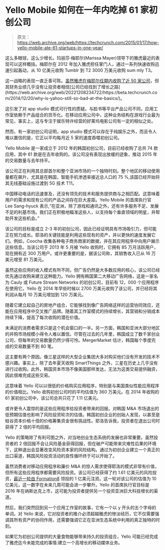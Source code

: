 # Yello Mobile 如何在一年内吃掉 61 家初创公司 

> 原文：<https://web.archive.org/web/https://techcrunch.com/2015/01/17/how-yello-mobile-ate-61-startups-in-one-year/>

这么多眼球，这么少增长。玛丽莎·梅耶尔(Marissa Mayer)领导下的雅虎最近的表现可以这样概括。梅耶尔在 2012 年加入雅虎担任掌门人，通过一系列快速收购迅速引起轰动，从 10 亿美元收购 Tumblr 到 T2 3000 万美元收购 sum mly T3。

这一战略的表现一直乏善可陈。[虽然雅虎在梅耶尔任期内收购了近 50 家公司](https://web.archive.org/web/20221208234722/http://en.wikipedia.org/wiki/List_of_mergers_and_acquisitions_by_Yahoo!)，但其财务业绩几乎没有让投资者相信[公司已经找到了增长之路](https://web.archive.org/web/20221208234722/https://beta.techcrunch.com/2014/12/20/why-is-yahoo-still-so-bad-at-the-basics/)。

这引发了对 app studio 模式可行性的质疑。与脸书等平台产品公司不同，应用工作室依赖于产品组合的货币化。在移动应用公司中，这种业务结构在游戏行业最为常见，事实上，这与专注于娱乐特许经营的好莱坞电影公司有一定的相似之处。

然而，有一家初创公司证明，app studio 模式可以存在于纯娱乐之外，而且令人难以置信的是，它正以平均每月近 5 家的速度吞噬初创公司。

Yello Mobile 是一家成立于 2012 年的韩国初创公司，目前已经收购了总共 74 款应用，其中 61 款是在去年收购的。该公司没有表现出放缓的迹象，推动 2015 年的交易数量与去年持平。

该公司正在利用其总部首尔和整个亚洲市场的一个独特时刻。整个地区的移动使用量都在飙升，尤其是在韩国，智能手机渗透率接近总人口的 75 %,该国已经开始将其无线基础设施过渡到 5G 技术 T11。

中国移动电话的迅速普及，还没有领先的技术和服务提供商与之相匹配。这意味着用户的需求和现有公司的产品之间存在巨大差距。Yello Mobile 的首席执行官 Lee Sang-hyuck 表示,“在亚洲，除了游戏和通讯之外，还有许多服务不足、发展不足的利基市场。我们正在积极地瞄准这些人，以支持每个垂直领域的明星，并帮助开发这些机会。”

该公司的目标是成立 2-3 年的初创公司，因此已经证明具有市场吸引力，但可能正在努力成长。耶洛的关键技能是利用这些现有的资产，并以更快的速度发展它们。例如，Coocha 收集各种电子商务商家的数据，并在其应用程序中向用户展示这些信息。当该公司于 2013 年 5 月被 Yello 收购时，它拥有 85 万月活跃用户，现在拥有近 300 万用户。或许更重要的是，据该公司称，其销售收入已从 16 万美元增至 81 万美元。

虽然这些应用的收入模式有所不同，但广告仍然是大多数应用的核心，该公司已经优先通过收购来建立这种能力。Yello 拥有韩国第二大移动广告网络，这是一家名为 Cauly 或 Future Stream Networks 的初创公司，目前有 12，000 个应用程序在使用它。Yello 在 2014 年早些时候以 2700 万美元收购了该公司，并已经将其利润从每月 10 万美元增加到 120 万美元。

随着它建立起自己的房地产组合，它能够找到像广告网络这样的运营协同效应，还能在应用程序中交叉推广品牌。随着其工作室模式的持续增长，其营销和分销成本持续下降，提高了每次收购的潜在价值。

未满足的消费者需求只是这个机会窗口的一半。另一方面，韩国和亚洲大部分地区的并购市场规模小得令人难以置信。尽管在过去的几年里，韩国成立了数千家创业公司，但每年的交易数量仍然少得可怜。MergerMarket 估计，韩国每个季度完成的交易数量不到 80 笔。

这主要有两个原因。像三星这样的大型企业集团大多对购买他们没有开发的技术不感兴趣。事实上，除了去年夏天收购 SmartThings 之外，三星在历史上几乎没有进行过收购。此外，韩国资本市场不像美国那样发达，无法为这类交易提供融资，因此很难完成这些交易。

这意味着 Yello 可以以很低的价格购买应用程序，特别是与美国类似性能应用程序的价值相比。Yello 收购初创公司时的平均估值为 360 万美元。在 2014 年收购的 61 家初创公司中，该公司总共只花了 1.11 亿美元。

或许更令人震惊的是这些应用程序给投资者带来的回报。对韩国 M&A 市场退出的低预期估值也影响了风险投资轮次的估值。韩国初创企业的创始人发现，以甚至是硅谷资本价格十倍的价格筹集资金很有挑战性。耶洛告诉我，投资者在退出公司时获得了 2 倍的平均回报。

Yello 的策略除了有利可图之外，对当地创业生态系统的发展也非常重要。虽然投资者的 2 倍回报不会让风险基金获得回报，但在破产可能带来灾难性后果的环境下，这种退出会显著改变风险资本家的风险结构。通过为初创企业建立一个真正的出口渠道，韩国风险投资活动的良性循环终于可以开始了。

虽然消费者对移动应用程序和廉价 M&A 的惊人需求使得耶洛的模式非常有价值，但所有这些应用程序都需要风险投资。该公司已经获得了约 1.61 亿美元的风险投资，[最近一轮由 Formation8](https://web.archive.org/web/20221208234722/https://beta.techcrunch.com/2014/11/10/yello-formation8/) 领投的 1 亿美元注资。这一轮对该公司的估值为 10 亿美元，这一数字在未来几周可能会进一步攀升。Yello 的首席执行官目标是 2016 年在纳斯达克上市，这可能为投资者提供另一个投资亚洲巨大科技增长的渠道。

然后，我们突然回到另一个应用工作室的故事，它有一个以 y 开头的五个字母的单词。对 Yello 来说，它对投资者的推介必须超越雅虎的惨淡经历，它不仅需要强调其所有资产的协同作用，还需要强调它正在亚洲生态系统中利用的真正独特的时刻。

如果它为初创公司提供的大量食物能够带来持久的投资组合，Yello 可能已经完成了雅虎迄今未能完成的事情:建立一个高增长的移动媒体业务。